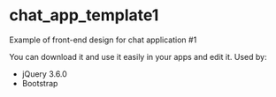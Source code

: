 # chat_app_template1
Example of front-end design for chat application #1

You can download it and use it easily in your apps and edit it.
Used by:
- jQuery 3.6.0
- Bootstrap

